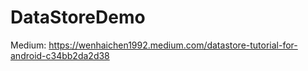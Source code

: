 # DataStoreDemo

Medium: https://wenhaichen1992.medium.com/datastore-tutorial-for-android-c34bb2da2d38
